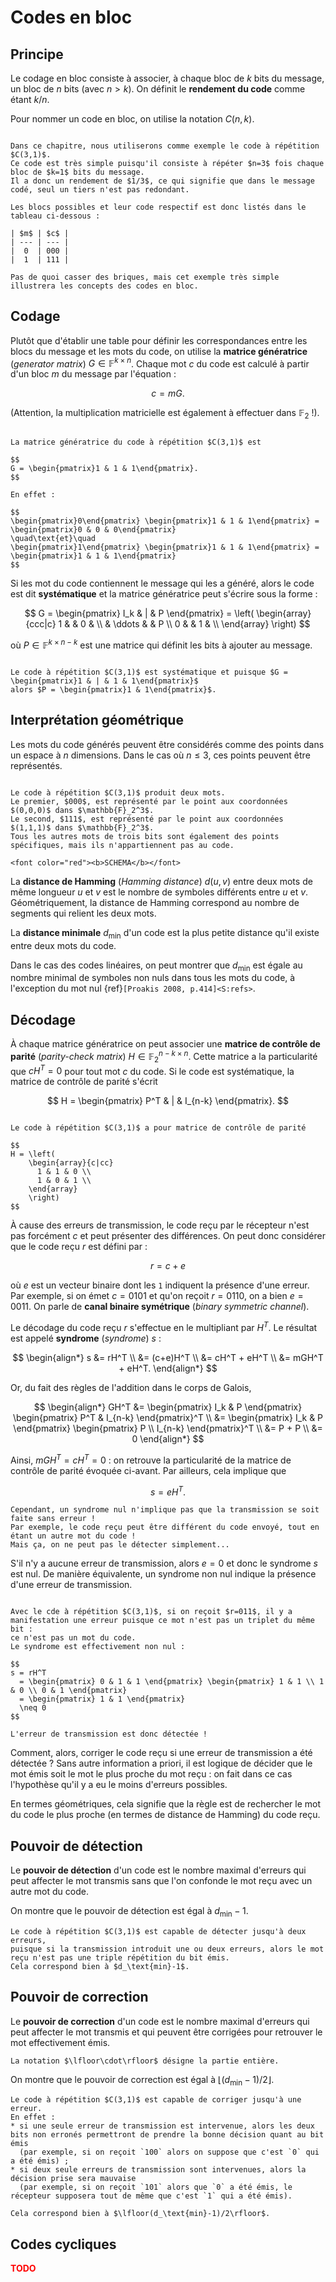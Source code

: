 # Codes en bloc


## Principe

Le codage en bloc consiste à associer, à chaque bloc de $k$ bits du message, un bloc de $n$ bits (avec $n>k$).
On définit le **rendement du code** comme étant $k/n$.

Pour nommer un code en bloc, on utilise la notation $C(n,k)$.

```{div} exemple

Dans ce chapitre, nous utiliserons comme exemple le code à répétition $C(3,1)$.
Ce code est très simple puisqu'il consiste à répéter $n=3$ fois chaque bloc de $k=1$ bits du message.
Il a donc un rendement de $1/3$, ce qui signifie que dans le message codé, seul un tiers n'est pas redondant.

Les blocs possibles et leur code respectif est donc listés dans le tableau ci-dessous :

| $m$ | $c$ |
| --- | --- |
|  0  | 000 |
|  1  | 111 |

Pas de quoi casser des briques, mais cet exemple très simple illustrera les concepts des codes en bloc.
```


## Codage

Plutôt que d'établir une table pour définir les correspondances entre les blocs du message et les mots du code,
on utilise la **matrice génératrice** (_generator matrix_) $G\in\mathbb{F}^{k \times n}$.
Chaque mot $c$ du code est calculé à partir d'un bloc $m$ du message par l'équation :

$$
c = mG.
$$

(Attention, la multiplication matricielle est également à effectuer dans $\mathbb{F}_2$ !).

```{div} exemple

La matrice génératrice du code à répétition $C(3,1)$ est

$$
G = \begin{pmatrix}1 & 1 & 1\end{pmatrix}.
$$

En effet :

$$
\begin{pmatrix}0\end{pmatrix} \begin{pmatrix}1 & 1 & 1\end{pmatrix} = \begin{pmatrix}0 & 0 & 0\end{pmatrix}
\quad\text{et}\quad
\begin{pmatrix}1\end{pmatrix} \begin{pmatrix}1 & 1 & 1\end{pmatrix} = \begin{pmatrix}1 & 1 & 1\end{pmatrix}
$$
```

Si les mot du code contiennent le message qui les a généré, alors le code est dit **systématique**
et la matrice génératrice peut s'écrire sous la forme :

$$
G = \begin{pmatrix} I_k & | & P \end{pmatrix}
  = \left(
    \begin{array}{ccc|c}
      1 &        & 0 &   \\
        & \ddots &   & P \\
      0 &        & 1 &   \\
    \end{array}
    \right)
$$

où $P\in\mathbb{F}^{k \times n-k}$ est une matrice qui définit les bits à ajouter au message.

```{div} exemple

Le code à répétition $C(3,1)$ est systématique et puisque $G = \begin{pmatrix}1 & | & 1 & 1\end{pmatrix}$
alors $P = \begin{pmatrix}1 & 1\end{pmatrix}$.
```


## Interprétation géométrique

Les mots du code générés peuvent être considérés comme des points dans un espace à $n$ dimensions.
Dans le cas où $n \leq 3$, ces points peuvent être représentés.

```{div} exemple

Le code à répétition $C(3,1)$ produit deux mots.
Le premier, $000$, est représenté par le point aux coordonnées $(0,0,0)$ dans $\mathbb{F}_2^3$.
Le second, $111$, est représenté par le point aux coordonnées $(1,1,1)$ dans $\mathbb{F}_2^3$.
Tous les autres mots de trois bits sont également des points spécifiques, mais ils n'appartiennent pas au code.

<font color="red"><b>SCHEMA</b></font>
```

La **distance de Hamming** (_Hamming distance_) $d(u,v)$ entre deux mots de même longueur $u$ et $v$
est le nombre de symboles différents entre $u$ et $v$.
Géométriquement, la distance de Hamming correspond au nombre de segments qui relient les deux mots.

La **distance minimale** $d_\text{min}$ d'un code est la plus petite distance qu'il existe entre deux mots du code.

Dans le cas des codes linéaires, on peut montrer que $d_\text{min}$ est égale au nombre minimal de symboles non nuls
dans tous les mots du code, à l'exception du mot nul {ref}`[Proakis 2008, p.414]<S:refs>`.


## Décodage

À chaque matrice génératrice on peut associer une **matrice de contrôle de parité** (_parity-check matrix_) $H\in\mathbb{F}_2^{n-k \times n}$.
Cette matrice a la particularité que $cH^T=0$ pour tout mot $c$ du code.
Si le code est systématique, la matrice de contrôle de parité s'écrit

$$
H = \begin{pmatrix} P^T & | & I_{n-k} \end{pmatrix}.
$$

```{div} exemple

Le code à répétition $C(3,1)$ a pour matrice de contrôle de parité

$$
H = \left(
    \begin{array}{c|cc}
      1 & 1 & 0 \\
      1 & 0 & 1 \\
    \end{array}
    \right)
$$
```

À cause des erreurs de transmission, le code reçu par le récepteur n'est pas forcément $c$ et  peut présenter des différences.
On peut donc considérer que le code reçu $r$ est défini par :

$$
r = c + e
$$

où $e$ est un vecteur binaire dont les `1` indiquent la présence d'une erreur.
Par exemple, si on émet $c = 0101$ et qu'on reçoit $r=0110$, on a bien $e=0011$.
On parle de **canal binaire symétrique** (_binary symmetric channel_).

Le décodage du code reçu $r$ s'effectue en le multipliant par $H^T$.
Le résultat est appelé **syndrome** (_syndrome_) $s$ :

$$
\begin{align*}
  s &= rH^T \\
    &= (c+e)H^T \\
    &= cH^T + eH^T \\
    &= mGH^T + eH^T.
\end{align*}
$$

Or, du fait des règles de l'addition dans le corps de Galois,

$$
\begin{align*}
  GH^T &= \begin{pmatrix} I_k & P \end{pmatrix} \begin{pmatrix} P^T & I_{n-k} \end{pmatrix}^T \\
       &= \begin{pmatrix} I_k & P \end{pmatrix} \begin{pmatrix} P \\ I_{n-k} \end{pmatrix}^T \\
       &= P + P \\
       &= 0
\end{align*}
$$

Ainsi, $mGH^T = cH^T = 0$ : on retrouve la particularité de la matrice de contrôle de parité évoquée ci-avant.
Par ailleurs, cela implique que

$$
s = eH^T.
$$

```{margin}
Cependant, un syndrome nul n'implique pas que la transmission se soit faite sans erreur !
Par exemple, le code reçu peut être différent du code envoyé, tout en étant un autre mot du code !
Mais ça, on ne peut pas le détecter simplement...
```

S'il n'y a aucune erreur de transmission, alors $e=0$ et donc le syndrome $s$ est nul.
De manière équivalente, un syndrome non nul indique la présence d'une erreur de transmission.

```{div} exemple

Avec le cde à répétition $C(3,1)$, si on reçoit $r=011$, il y a manifestation une erreur puisque ce mot n'est pas un triplet du même bit :
ce n'est pas un mot du code.
Le syndrome est effectivement non nul :

$$
s = rH^T
  = \begin{pmatrix} 0 & 1 & 1 \end{pmatrix} \begin{pmatrix} 1 & 1 \\ 1 & 0 \\ 0 & 1 \end{pmatrix}
  = \begin{pmatrix} 1 & 1 \end{pmatrix}
  \neq 0
$$

L'erreur de transmission est donc détectée !
```

Comment, alors, corriger le code reçu si une erreur de transmission a été détectée ?
Sans autre information a priori, il est logique de décider que le mot émis soit le mot le plus proche du mot reçu :
on fait dans ce cas l'hypothèse qu'il y a eu le moins d'erreurs possibles.

En termes géométriques, cela signifie que la règle est de rechercher le mot du code le plus proche
(en termes de distance de Hamming) du code reçu.


## Pouvoir de détection

Le **pouvoir de détection** d'un code est le nombre maximal d'erreurs qui peut affecter le mot transmis
sans que l'on confonde le mot reçu avec un autre mot du code.

On montre que le pouvoir de détection est égal à $d_\text{min}-1$.

```{div} exemple
Le code à répétition $C(3,1)$ est capable de détecter jusqu'à deux erreurs,
puisque si la transmission introduit une ou deux erreurs, alors le mot reçu n'est pas une triple répétition du bit émis.
Cela correspond bien à $d_\text{min}-1$.
```


## Pouvoir de correction

Le **pouvoir de correction** d'un code est le nombre maximal d'erreurs qui peut affecter le mot transmis
et qui peuvent être corrigées pour retrouver le mot effectivement émis.

```{margin}
La notation $\lfloor\cdot\rfloor$ désigne la partie entière.
```

On montre que le pouvoir de correction est égal à $\lfloor(d_\text{min}-1)/2\rfloor$.

```{div} exemple
Le code à répétition $C(3,1)$ est capable de corriger jusqu'à une erreur.
En effet :
* si une seule erreur de transmission est intervenue, alors les deux bits non erronés permettront de prendre la bonne décision quant au bit émis
  (par exemple, si on reçoit `100` alors on suppose que c'est `0` qui a été émis) ;
* si deux seule erreurs de transmission sont intervenues, alors la décision prise sera mauvaise
  (par exemple, si on reçoit `101` alors que `0` a été émis, le récepteur supposera tout de même que c'est `1` qui a été émis).
  
Cela correspond bien à $\lfloor(d_\text{min}-1)/2\rfloor$.
```


## Codes cycliques

<font color="red"><b>TODO</b></font>


<!-- http://pfister.ee.duke.edu/courses/ece590_gmi/coding_intro.pdf -->
